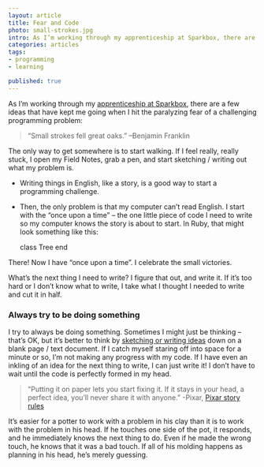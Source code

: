 ```yaml
---
layout: article
title: Fear and Code
photo: small-strokes.jpg
intro: As I’m working through my apprenticeship at Sparkbox, there are a few ideas that have kept me going when I hit the paralyzing fear of a challenging programming problem.
categories: articles
tags:
- programming
- learning

published: true
---
```


As I’m working through my [apprenticeship at Sparkbox](http://seesparkbox.com/apprenticeships), there are a few ideas that have kept me going when I hit the paralyzing fear of a challenging programming problem:

<blockquote class="quote-right">“Small strokes fell great oaks.”
  <span class="quote-source">–Benjamin Franklin</span>
</blockquote>

The only way to get somewhere is to start walking. If I feel really, really stuck, I open my Field Notes, grab a pen, and start sketching / writing out what my problem is.

  * Writing things in English, like a story, is a good way to start a programming challenge.
  * Then, the only problem is that my computer can’t read English. I start with the “once upon a time” – the one little piece of code I need to write so my computer knows the story is about to start. In Ruby, that might look something like this:

    class Tree
    end

There! Now I have “once upon a time”. I celebrate the small victories.

What’s the next thing I need to write? I figure that out, and write it. If it’s too hard or I don’t know what to write, I take what I thought I needed to write and cut it in half.

### Always try to be doing something

I try to always be doing something. Sometimes I might just be thinking – that’s OK, but it’s better to think by <a href="#" >sketching or writing ideas</a> down on a blank page / text document. If I catch myself staring off into space for a minute or so, I’m not making any progress with my code. If I have even an inkling of an idea for the next thing to write, I can just write it! I don’t have to wait until the code is perfectly formed in my head.

<blockquote class="quote-left">“Putting it on paper lets you start fixing it. If it stays in your head, a perfect idea, you’ll never share it with anyone.”
  <span class="quote-source">-Pixar, <a href="http://www.pixartouchbook.com/blog/2011/5/15/pixar-story-rules-one-version.html" title="Pixar story rules">Pixar story rules</a></span>
</blockquote>

It’s easier for a potter to work with a problem in his clay than it is to work with the problem in his head. If he touches one side of the pot, it responds, and he immediately knows the next thing to do. Even if he made the wrong touch, he knows that it was a bad touch. If all of his molding happens as planning in his head, he’s merely guessing.